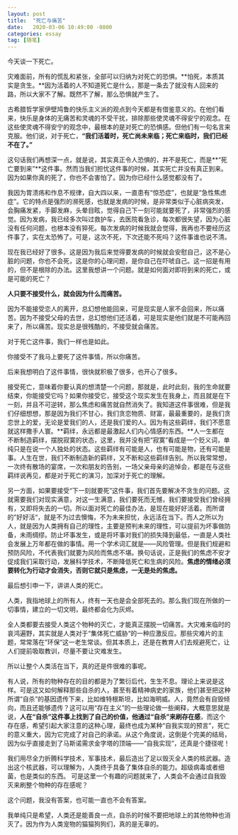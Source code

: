 ```yaml
---
layout: post
title:  "死亡与痛苦"
date:   2020-03-06 10:49:00 -0800
categories: essay
tag: [随笔]
---
```


今天谈一下死亡。

灾难面前，所有的慌乱和紧张，全部可以归纳为对死亡的恐惧。**怕死，本质其实是贪生。**因为活着的人不知道死亡是什么，那是一条去了就没有人回来的路，所以大家不了解。既然不了解，那么恐惧就产生了。

古希腊哲学家伊壁鸠鲁的快乐主义派的观点到今天都是有借鉴意义的。在他们看来，快乐是身体的无痛苦和灵魂的不受干扰，排除那些使灵魂不得安宁的观念。在这些使灵魂不得安宁的观念中，最根本的是对死亡的恐惧感。但他们有一句名言来克服。他们说，对于死亡，**“我们活着时，死亡尚未来临；死亡来临时，我们已经不在了。”**

这句话我们再想深一点，就是说，其实真正令人恐惧的，并不是死亡，而是**“死亡要到来”**这件事。然而当我们担忧这件事的时候，其实死亡并没有真正到来。因为如果你真的死了，你也不会害怕了。因为你已经什么感觉都没有了。

我因为胃溃疡和作息不规律，自大四以来，一直患有“惊恐症”，也就是“急性焦虑症”。它的特点是强烈的濒死感，也就是发病的时候，是非常类似于心脏病突发，会胸痛发紧，手脚发麻，头晕目眩，觉得自己下一刻可能就要死了，非常强烈的感觉。因为发病，我已经多次叫过救护车，去医院看急诊，每次都很失望，因为心脏没有任何问题，也根本没有猝死。每次发病的时候我就会觉得，我再也不要经历这件事了，实在太恐怖了。可是，这次不死，下次还能不死吗？这件事谁也说不清。

现在我已经好了很多。这是因为我后来觉得要发病的时候就会安慰自己，这不是心脏的问题，你也不会死，这是你的心理问题，是你自己在吓唬自己。这一招是有用的，但不是根除的办法。这里我想讲一个问题。就是如何面对即将到来的死亡，或是可能的死亡？

**人只要不接受什么，就会因为什么而痛苦。**

因为不能接受恋人的离开，总幻想他能回来，可是现实是人家不会回来，所以痛苦。因为不接受父母的去世，总幻想他们还活着，可是现实是他们就是不可能再回来了，所以痛苦。现实总是很残酷的，不接受就会痛苦。

对于死亡这件事，我们一样也是如此。

你接受不了我马上要死了这件事情，所以你痛苦。

后来我想明白了这件事情，很快就积极了很多，也开心了很多。

接受死亡，意味着你要认真的想清楚一个问题，那就是，此时此刻，我的生命就要结束，你能接受它吗？如果你接受它，接受这个现实发生在我身上，而且就是在下一刻，并且不可逆转，那么焦虑和痛苦就自然消失了。我知道这件事很难，但是我们仔细想想，那是因为我们不甘心，我们贪恋物质、财富，最最重要的，是我们贪恋世上的爱，无论是爱我们的人，还是我们爱的人。因为有这些羁绊，我们不愿意就这样撒手人寰。**羁绊，永远都是最激起人们内心情感的东西。**人一生都在不断制造羁绊，摆脱寂寞的状态，这里，我并没有把“寂寞”看成是一个贬义词，单纯只是在说一个人独处的状态。这些羁绊有可能是人，也有可能是物，还有可能是事。人生在世，我们不断制造新的羁绊，又不断和这些羁绊告别。所以我常常想，一次终有散场的宴席，一次和朋友的告别，一场父亲母亲的追悼会，都是在与这些羁绊说再见，都是对于死亡的演习，加深对于死亡的理解。

另一方面，如果要接受“下一刻就要死”这件事，我们首先要解决不贪生的问题。这就需要我们对现实满意，对这一生满意，我们要死而无憾，我们要接受我们曾经拥有，又即将失去的一切。所以面对死亡的最佳办法，是现在能好好活着。而所谓的”好好活“，就是不为过去懊悔，不为未来担忧，永远活在当下。而人之所以为人，就是因为人类拥有自己的理性，主要是预判未来的理性，可以提前为坏事做防备，未雨绸缪。防止坏事发生，或是将坏事对我们的损失降到最低，一直是人类社会发展上万年都在做的事情。用一个学术词汇就是——风险管理。但是我们规避和预防风险，不代表我们就要为风险而焦虑不堪。换句话说，正是我们的焦虑不安才促成我们采取行动，发展科学技术，不断降低死亡和生病的风险。**焦虑的情绪必须要转化为行动才会消失，否则它就只是焦虑，一无是处的焦虑。**

最后想引申一下，讲讲人类的死亡。

人类，我指地球上的所有人，终有一天也是会全部死去的。那么我们现在所做的一切事情，建立的一切文明，最终都会化为灰烬。

全人类都要去接受人类这个物种的灭亡，才能真正摆脱一切痛苦。大灾难来临时的哀鸿遍野，其实就是人类对于“集体死亡威胁“的一种应激反应。那些灾难片的主题，常常落在”环保“这一老生常谈。但其本质上，还是在教育人们去规避死亡，让人们提前吸取教训，尽量不要让灾难发生。

所以让整个人类活在当下，真的还是件很难的事呢。

有人说，所有的物种存在的目的都是为了繁衍后代，生生不息。理论上来说是这样。可是这又如何解释那些自杀的人，甚至有着精神病史的家族，他们甚至把这种所谓“自杀”的基因遗传下来，比如维特根斯坦，比如海明威。人，竟然会有自毁倾向，而且还能够遗传？这可以用“存在主义”的一些理论做一些阐释，大概意思就是说，**人在“自杀”这件事上找到了自己的价值，他通过“自杀”来刷存在感**，而这个存在感，希望引起大家注意的这种心理，最终也成为某种“自我实现的预言”，死亡的意义重大，因为它完成了对自己的承诺。从这个角度说，这倒是个完美的结局，因为似乎直接走到了马斯诺需求金字塔的顶端——“自我实现”，还真是个捷径呢！

我们用尽全力折腾科学技术，军事技术，最后造出了足以毁灭全人类的核武器。造出这个核武器，可以理解为，人类终于具备了集体自杀的能力。超级病毒或者细菌，也是类似的东西。
可是这里一个有趣的问题就来了，人类会不会通过自我毁灭来刷整个物种的存在感呢？

这个问题，我没有答案，也可能一直也不会有答案。

我单纯只是希望，人类还是能善良一点，自杀的时候不要把地球上的其他物种也消灭了。因为作为人类宠物的猫猫狗狗们，真的是无辜的。
